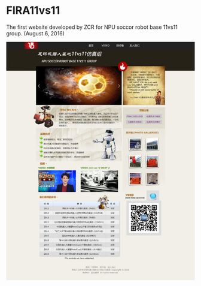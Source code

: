 # FIRA11vs11

The first website developed by ZCR for NPU soccor robot base 11vs11 group. (August 6, 2016)

![homepage](./images/homepage_screenshot.png "home page")

